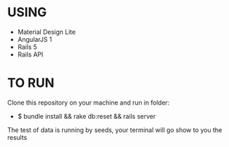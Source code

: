 # USING

* Material Design Lite
* AngularJS 1
* Rails 5
* Rails API

# TO RUN

Clone this repository on your machine and run in folder:

* $ bundle install && rake db:reset && rails server

The test of data is running by seeds, your terminal will go show to you the results
